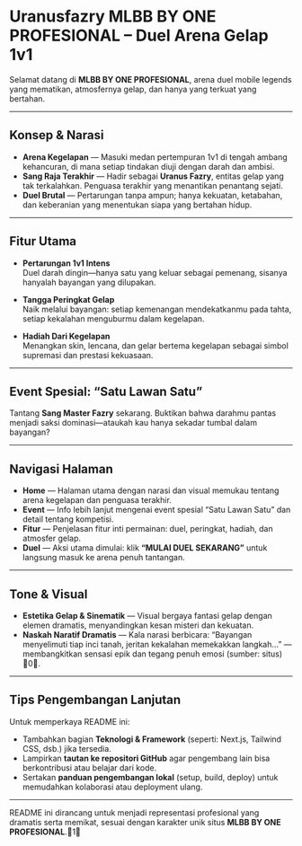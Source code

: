 # Uranusfazry MLBB BY ONE PROFESIONAL – Duel Arena Gelap 1v1

Selamat datang di **MLBB BY ONE PROFESIONAL**, arena duel mobile legends yang mematikan, atmosfernya gelap, dan hanya yang terkuat yang bertahan.

---

##  Konsep & Narasi

- **Arena Kegelapan** — Masuki medan pertempuran 1v1 di tengah ambang kehancuran, di mana setiap tindakan diuji dengan darah dan ambisi.  
- **Sang Raja Terakhir** — Hadir sebagai **Uranus Fazry**, entitas gelap yang tak terkalahkan. Penguasa terakhir yang menantikan penantang sejati.  
- **Duel Brutal** — Pertarungan tanpa ampun; hanya kekuatan, ketabahan, dan keberanian yang menentukan siapa yang bertahan hidup.

---

##  Fitur Utama

- **Pertarungan 1v1 Intens**  
  Duel darah dingin—hanya satu yang keluar sebagai pemenang, sisanya hanyalah bayangan yang dilupakan.

- **Tangga Peringkat Gelap**  
  Naik melalui bayangan: setiap kemenangan mendekatkanmu pada tahta, setiap kekalahan menguburmu dalam kegelapan.

- **Hadiah Dari Kegelapan**  
  Menangkan skin, lencana, dan gelar bertema kegelapan sebagai simbol supremasi dan prestasi kekuasaan.

---

##  Event Spesial: “Satu Lawan Satu”

Tantang **Sang Master Fazry** sekarang. Buktikan bahwa darahmu pantas menjadi saksi dominasi—ataukah kau hanya sekadar tumbal dalam bayangan? 

---

##  Navigasi Halaman

- **Home** — Halaman utama dengan narasi dan visual memukau tentang arena kegelapan dan penguasa terakhir.  
- **Event** — Info lebih lanjut mengenai event spesial “Satu Lawan Satu” dan detail tentang kompetisi.  
- **Fitur** — Penjelasan fitur inti permainan: duel, peringkat, hadiah, dan atmosfer gelap.  
- **Duel** — Aksi utama dimulai: klik **“MULAI DUEL SEKARANG”** untuk langsung masuk ke arena penuh tantangan.

---

##  Tone & Visual

- **Estetika Gelap & Sinematik** — Visual bergaya fantasi gelap dengan elemen dramatis, menyandingkan kesan misteri dan kekuatan.  
- **Naskah Naratif Dramatis** — Kala narasi berbicara: “Bayangan menyelimuti tiap inci tanah, jeritan kekalahan memekakkan langkah…” — membangkitkan sensasi epik dan tegang penuh emosi (sumber: situs) 0.

---

##  Tips Pengembangan Lanjutan

Untuk memperkaya README ini:

- Tambahkan bagian **Teknologi & Framework** (seperti: Next.js, Tailwind CSS, dsb.) jika tersedia.  
- Lampirkan **tautan ke repositori GitHub** agar pengembang lain bisa berkontribusi atau belajar dari kode.  
- Sertakan **panduan pengembangan lokal** (setup, build, deploy) untuk memudahkan kolaborasi atau deployment ulang.

---

README ini dirancang untuk menjadi representasi profesional yang dramatis serta memikat, sesuai dengan karakter unik situs **MLBB BY ONE PROFESIONAL**.1
